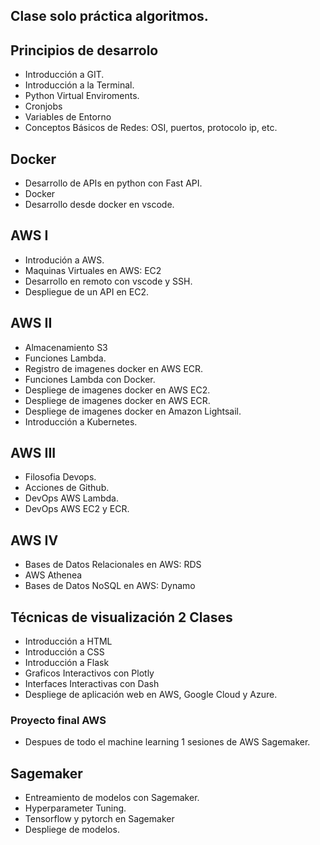 ## Clase solo práctica algoritmos.

## Principios de desarrolo
- Introducción a GIT.
- Introducción a la Terminal.
- Python Virtual Enviroments.
- Cronjobs
- Variables de Entorno
- Conceptos Básicos de Redes: OSI, puertos, protocolo ip, etc.

## Docker
- Desarrollo de APIs en python con Fast API.
- Docker
- Desarrollo desde docker en vscode.

## AWS I
- Introdución a AWS.
- Maquinas Virtuales en AWS: EC2
- Desarrollo en remoto con vscode y SSH.
- Despliegue de un API en EC2.

## AWS II
- Almacenamiento S3
- Funciones Lambda.
- Registro de imagenes docker en AWS ECR.
- Funciones Lambda con Docker.
- Despliege de imagenes docker en AWS EC2.
- Despliege de imagenes docker en AWS ECR.
- Despliege de imagenes docker en Amazon Lightsail.
- Introducción a Kubernetes.

## AWS III
- Filosofia Devops.
- Acciones de Github.
- DevOps AWS Lambda.
- DevOps AWS EC2 y ECR.

## AWS IV
- Bases de Datos Relacionales en AWS: RDS
- AWS Athenea
- Bases de Datos NoSQL en AWS: Dynamo


## Técnicas de visualización  2 Clases
- Introducción a HTML
- Introducción a CSS
- Introducción a Flask
- Graficos Interactivos con Plotly
- Interfaces Interactivas con Dash
- Despliege de aplicación web en AWS, Google Cloud y Azure.

### Proyecto final AWS

- Despues de todo el machine learning 1 sesiones de AWS Sagemaker.

## Sagemaker
- Entreamiento de modelos con Sagemaker.
- Hyperparameter Tuning.
- Tensorflow y pytorch en Sagemaker
- Despliege de modelos.